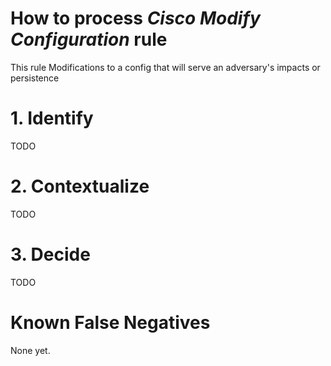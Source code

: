 # How to process *Cisco Modify Configuration* rule
This rule Modifications to a config that will serve an adversary's impacts or persistence

# 1. Identify
TODO

# 2. Contextualize
TODO

# 3. Decide
TODO

# Known False Negatives
None yet.
